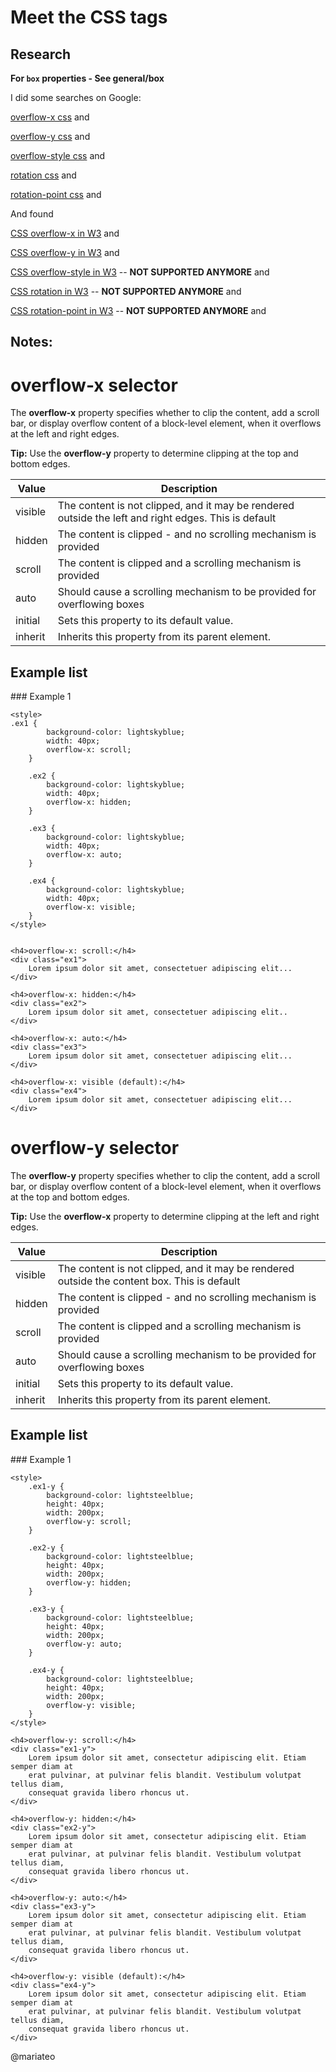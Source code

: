 # Meet the CSS tags

## Research

**For `box` properties - See general/box**

I did some searches on Google:

[overflow-x css](https://www.google.com/search?q=overflow-x+css)
and

[overflow-y css](https://www.google.com/search?q=overflow-y+css)
and

[overflow-style css](https://www.google.com/search?q=overflow-style+css)
and

[rotation css](https://www.google.com/search?q=rotation+css)
and

[rotation-point css](https://www.google.com/search?q=rotation-point+css)
and

And found

[CSS overflow-x in W3](https://www.w3schools.com/cssref/css3_pr_overflow-x.asp)
and

[CSS overflow-y in W3](https://www.w3schools.com/cssref/css3_pr_overflow-y.asp)
and

[CSS overflow-style in W3](https://www.w3schools.com/cssref/css3_pr_overflow-style.asp) -- **NOT SUPPORTED ANYMORE**
and

[CSS rotation in W3](https://www.w3schools.com/cssref/css3_pr_rotation.asp) -- **NOT SUPPORTED ANYMORE**
and

[CSS rotation-point in W3](https://www.w3schools.com/cssref/css3_pr_rotation-point.asp) -- **NOT SUPPORTED ANYMORE**
and

## Notes:

# overflow-x selector

The **overflow-x** property specifies whether to clip the content, add a scroll bar, or display overflow content of a block-level element, when it overflows at the left and right edges.

**Tip:** Use the **overflow-y** property to determine clipping at the top and bottom edges.

| Value   | Description                                                                                          |
| ------- | ---------------------------------------------------------------------------------------------------- |
| visible | The content is not clipped, and it may be rendered outside the left and right edges. This is default |
| hidden  | The content is clipped - and no scrolling mechanism is provided                                      |
| scroll  | The content is clipped and a scrolling mechanism is provided                                         |
| auto    | Should cause a scrolling mechanism to be provided for overflowing boxes                              |
| initial | Sets this property to its default value.                                                             |
| inherit | Inherits this property from its parent element.                                                      |

## Example list

### Example 1

```html:
<style>
.ex1 {
		background-color: lightskyblue;
		width: 40px;
		overflow-x: scroll;
	}

	.ex2 {
		background-color: lightskyblue;
		width: 40px;
		overflow-x: hidden;
	}

	.ex3 {
		background-color: lightskyblue;
		width: 40px;
		overflow-x: auto;
	}

	.ex4 {
		background-color: lightskyblue;
		width: 40px;
		overflow-x: visible;
	}
</style>


<h4>overflow-x: scroll:</h4>
<div class="ex1">
	Lorem ipsum dolor sit amet, consectetuer adipiscing elit...
</div>

<h4>overflow-x: hidden:</h4>
<div class="ex2">
	Lorem ipsum dolor sit amet, consectetuer adipiscing elit..
</div>

<h4>overflow-x: auto:</h4>
<div class="ex3">
	Lorem ipsum dolor sit amet, consectetuer adipiscing elit...
</div>

<h4>overflow-x: visible (default):</h4>
<div class="ex4">
	Lorem ipsum dolor sit amet, consectetuer adipiscing elit...
</div>
```

# overflow-y selector

The **overflow-y** property specifies whether to clip the content, add a scroll bar, or display overflow content of a block-level element, when it overflows at the top and bottom edges.

**Tip:** Use the **overflow-x** property to determine clipping at the left and right edges.

| Value   | Description                                                                                 |
| ------- | ------------------------------------------------------------------------------------------- |
| visible | The content is not clipped, and it may be rendered outside the content box. This is default |
| hidden  | The content is clipped - and no scrolling mechanism is provided                             |
| scroll  | The content is clipped and a scrolling mechanism is provided                                |
| auto    | Should cause a scrolling mechanism to be provided for overflowing boxes                     |
| initial | Sets this property to its default value.                                                    |
| inherit | Inherits this property from its parent element.                                             |

## Example list

### Example 1

```html:
<style>
	.ex1-y {
		background-color: lightsteelblue;
		height: 40px;
		width: 200px;
		overflow-y: scroll;
	}

	.ex2-y {
		background-color: lightsteelblue;
		height: 40px;
		width: 200px;
		overflow-y: hidden;
	}

	.ex3-y {
		background-color: lightsteelblue;
		height: 40px;
		width: 200px;
		overflow-y: auto;
	}

	.ex4-y {
		background-color: lightsteelblue;
		height: 40px;
		width: 200px;
		overflow-y: visible;
	}
</style>

<h4>overflow-y: scroll:</h4>
<div class="ex1-y">
	Lorem ipsum dolor sit amet, consectetur adipiscing elit. Etiam semper diam at
	erat pulvinar, at pulvinar felis blandit. Vestibulum volutpat tellus diam,
	consequat gravida libero rhoncus ut.
</div>

<h4>overflow-y: hidden:</h4>
<div class="ex2-y">
	Lorem ipsum dolor sit amet, consectetur adipiscing elit. Etiam semper diam at
	erat pulvinar, at pulvinar felis blandit. Vestibulum volutpat tellus diam,
	consequat gravida libero rhoncus ut.
</div>

<h4>overflow-y: auto:</h4>
<div class="ex3-y">
	Lorem ipsum dolor sit amet, consectetur adipiscing elit. Etiam semper diam at
	erat pulvinar, at pulvinar felis blandit. Vestibulum volutpat tellus diam,
	consequat gravida libero rhoncus ut.
</div>

<h4>overflow-y: visible (default):</h4>
<div class="ex4-y">
	Lorem ipsum dolor sit amet, consectetur adipiscing elit. Etiam semper diam at
	erat pulvinar, at pulvinar felis blandit. Vestibulum volutpat tellus diam,
	consequat gravida libero rhoncus ut.
</div>
```

@mariateo
